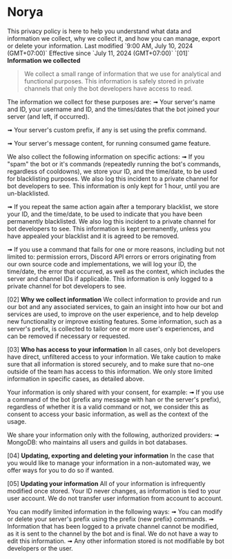 # Norya

This privacy policy is here to help you understand what data and information we collect, why we collect it, and how you can manage, export or delete your information.
Last modified \`9:00 AM, July 10, 2024 (GMT+07:00)\`
Effective since \`July 11, 2024 (GMT+07:00)\` 
\`[01]\` **Information we collected**
> We collect a small range of information that we use for analytical and functional purposes. This information is safely stored in private channels that only the bot developers have access to read.

The information we collect for these purposes are:
➟ Your server's name and ID, your username and ID, and the times/dates that the bot joined your server (and left, if occurred).

➟ Your server's custom prefix, if any is set using the prefix command.

➟ Your server's message content, for running consumed game feature.

We also collect the following information on specific actions:
➟ If you "spam" the bot or it's commands (repeatedly running the bot's commands, regardless of cooldowns), we store your ID, and the time/date, to be used for blacklisting purposes. We also log this incident to a private channel for bot developers to see. This information is only kept for 1 hour, until you are un-blacklisted.

➟ If you repeat the same action again after a temporary blacklist, we store your ID, and the time/date, to be used to indicate that you have been permanently blacklisted. We also log this incident to a private channel for bot developers to see. This information is kept permanently, unless you have appealed your blacklist and it is agreed to be removed.

➟ If you use a command that fails for one or more reasons, including but not limited to: permission errors, Discord API errors or errors originating from our own source code and implementations, we will log your ID, the time/date, the error that occurred, as well as the context, which includes the server and channel IDs if applicable. This information is only logged to a private channel for bot developers to see.

[02] **Why we collect information**
We collect information to provide and run our bot and any associated services, to gain an insight into how our bot and services are used, to improve on the user experience, and to help develop new functionality or improve existing features.
Some information, such as a server's prefix, is collected to tailor one or more user's experiences, and can be removed if necessary or requested.

[03] **Who has access to your information**
In all cases, only bot developers have direct, unfiltered access to your information. We take caution to make sure that all information is stored securely, and to make sure that no-one outside of the team has access to this information. We only store limited information in specific cases, as detailed above.

Your information is only shared with your consent, for example:
➟ If you use a command of the bot (prefix any message with han or the server's prefix), regardless of whether it is a valid command or not, we consider this as consent to access your basic information, as well as the context of the usage.

We share your information only with the following, authorized providers:
➟ MongoDB: who maintains all users and guilds in bot databases.

[04] **Updating, exporting and deleting your information**
In the case that you would like to manage your information in a non-automated way, we offer ways for you to do so if wanted.

[05] **Updating your information**
All of your information is infrequently modified once stored. Your ID never changes, as information is tied to your user account. We do not transfer user information from account to account.

You can modify limited information in the following ways:
➟ You can modify or delete your server's prefix using the prefix (new prefix) commands.
➟ Information that has been logged to a private channel cannot be modified, as it is sent to the channel by the bot and is final. We do not have a way to edit this information.
➟ Any other information stored is not modifiable by bot developers or the user.
